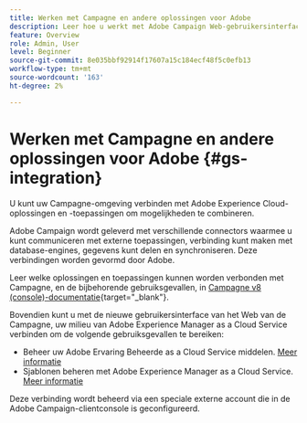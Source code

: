 ```yaml
---
title: Werken met Campagne en andere oplossingen voor Adobe
description: Leer hoe u werkt met Adobe Campaign Web-gebruikersinterface en Adobe Experience Cloud-oplossingen en -toepassingen
feature: Overview
role: Admin, User
level: Beginner
source-git-commit: 8e035bbf92914f17607a15c184ecf48f5c0efb13
workflow-type: tm+mt
source-wordcount: '163'
ht-degree: 2%

---
```


# Werken met Campagne en andere oplossingen voor Adobe {#gs-integration}

U kunt uw Campagne-omgeving verbinden met Adobe Experience Cloud-oplossingen en -toepassingen om mogelijkheden te combineren.

Adobe Campaign wordt geleverd met verschillende connectors waarmee u kunt communiceren met externe toepassingen, verbinding kunt maken met database-engines, gegevens kunt delen en synchroniseren. Deze verbindingen worden gevormd door Adobe.

Leer welke oplossingen en toepassingen kunnen worden verbonden met Campagne, en de bijbehorende gebruiksgevallen, in [Campagne v8 (console)-documentatie](https://experienceleague.adobe.com/docs/campaign/campaign-v8/connect/integration.html){target="_blank"}.

Bovendien kunt u met de nieuwe gebruikersinterface van het Web van de Campagne, uw milieu van Adobe Experience Manager as a Cloud Service verbinden om de volgende gebruiksgevallen te bereiken:

* Beheer uw Adobe Ervaring Beheerde as a Cloud Service middelen. [Meer informatie](aem-assets.md)
* Sjablonen beheren met Adobe Experience Manager as a Cloud Service. [Meer informatie](aem-content.md)

Deze verbinding wordt beheerd via een speciale externe account die in de Adobe Campaign-clientconsole is geconfigureerd.